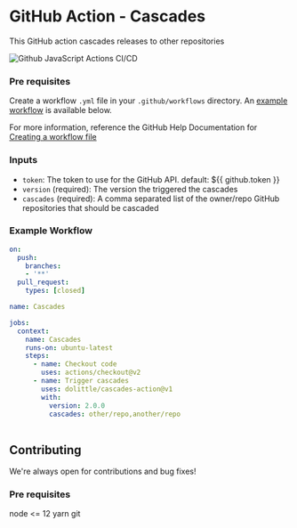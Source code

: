 # GitHub Action - Cascades
This GitHub action cascades releases to other repositories 

![Github JavaScript Actions CI/CD](https://github.com/dolittle/repository-here/workflows/Github%20JavaScript%20Actions%20CI/CD/badge.svg)

### Pre requisites
Create a workflow `.yml` file in your `.github/workflows` directory. An [example workflow](#example-workflow) is available below.

For more information, reference the GitHub Help Documentation for [Creating a workflow file](https://help.github.com/en/articles/configuring-a-workflow#creating-a-workflow-file)

### Inputs
- `token`: The token to use for the GitHub API. default: ${{ github.token }}
- `version` (required): The version the triggered the cascades
- `cascades` (required): A comma separated list of the owner/repo GitHub repositories that should be cascaded

### Example Workflow
```yaml
on:
  push:
    branches:
    - '**'
  pull_request:
    types: [closed]

name: Cascades

jobs:
  context:
    name: Cascades
    runs-on: ubuntu-latest
    steps:
      - name: Checkout code
        uses: actions/checkout@v2
      - name: Trigger cascades
        uses: dolittle/cascades-action@v1
        with:
          version: 2.0.0
          cascades: other/repo,another/repo
        
```

## Contributing
We're always open for contributions and bug fixes!

### Pre requisites
node <= 12
yarn
git
